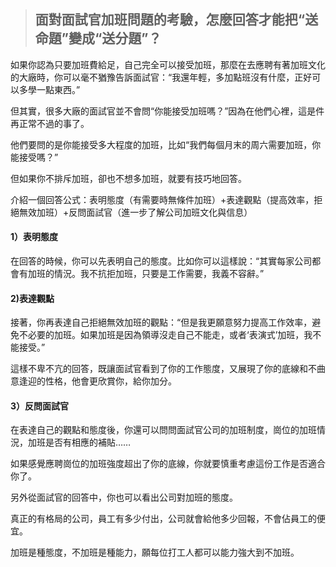 > ## 面對面試官加班問題的考驗，怎麼回答才能把“送命題”變成“送分題”？ 

如果你認為只要加班費給足，自己完全可以接受加班，那麼在去應聘有著加班文化的大廠時，你可以毫不猶豫告訴面試官：“我還年輕，多加點班沒有什麼，正好可以多學一點東西。”

但其實，很多大廠的面試官並不會問“你能接受加班嗎？”因為在他們心裡，這是件再正常不過的事了。


他們要問的是你能接受多大程度的加班，比如“我們每個月末的周六需要加班，你能接受嗎？”

但如果你不排斥加班，卻也不想多加班，就要有技巧地回答。

介紹一個回答公式：表明態度（有需要時無條件加班）+表達觀點（提高效率，拒絕無效加班）+反問面試官（進一步了解公司加班文化與信息）

#### 1）表明態度

在回答的時候，你可以先表明自己的態度。比如你可以這樣說：“其實每家公司都會有加班的情況。我不抗拒加班，只要是工作需要，我義不容辭。”

#### 2)表達觀點

接著，你再表達自己拒絕無效加班的觀點：“但是我更願意努力提高工作效率，避免不必要的加班。如果加班是因為領導沒走自己不能走，或者‘表演式’加班，我不能接受。”

這樣不卑不亢的回答，既讓面試官看到了你的工作態度，又展現了你的底線和不曲意逢迎的性格，他會更欣賞你，給你加分。

#### 3）反問面試官

在表達自己的觀點和態度後，你還可以問問面試官公司的加班制度，崗位的加班情況，加班是否有相應的補貼……

如果感覺應聘崗位的加班強度超出了你的底線，你就要慎重考慮這份工作是否適合你了。

另外從面試官的回答中，你也可以看出公司對加班的態度。


真正的有格局的公司，員工有多少付出，公司就會給他多少回報，不會佔員工的便宜。

加班是種態度，不加班是種能力，願每位打工人都可以能力強大到不加班。